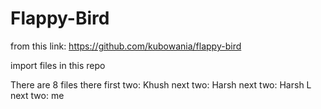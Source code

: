 # Flappy-Bird

from this link: https://github.com/kubowania/flappy-bird

import files in this repo

There are 8 files there
first two: Khush
next two: Harsh
next two: Harsh L
next two: me
